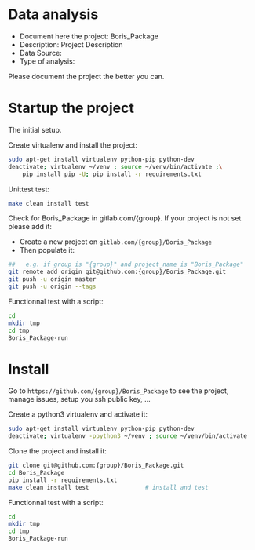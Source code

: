 # Data analysis
- Document here the project: Boris_Package
- Description: Project Description
- Data Source:
- Type of analysis:

Please document the project the better you can.

# Startup the project

The initial setup.

Create virtualenv and install the project:
```bash
sudo apt-get install virtualenv python-pip python-dev
deactivate; virtualenv ~/venv ; source ~/venv/bin/activate ;\
    pip install pip -U; pip install -r requirements.txt
```

Unittest test:
```bash
make clean install test
```

Check for Boris_Package in gitlab.com/{group}.
If your project is not set please add it:

- Create a new project on `gitlab.com/{group}/Boris_Package`
- Then populate it:

```bash
##   e.g. if group is "{group}" and project_name is "Boris_Package"
git remote add origin git@github.com:{group}/Boris_Package.git
git push -u origin master
git push -u origin --tags
```

Functionnal test with a script:

```bash
cd
mkdir tmp
cd tmp
Boris_Package-run
```

# Install

Go to `https://github.com/{group}/Boris_Package` to see the project, manage issues,
setup you ssh public key, ...

Create a python3 virtualenv and activate it:

```bash
sudo apt-get install virtualenv python-pip python-dev
deactivate; virtualenv -ppython3 ~/venv ; source ~/venv/bin/activate
```

Clone the project and install it:

```bash
git clone git@github.com:{group}/Boris_Package.git
cd Boris_Package
pip install -r requirements.txt
make clean install test                # install and test
```
Functionnal test with a script:

```bash
cd
mkdir tmp
cd tmp
Boris_Package-run
```
